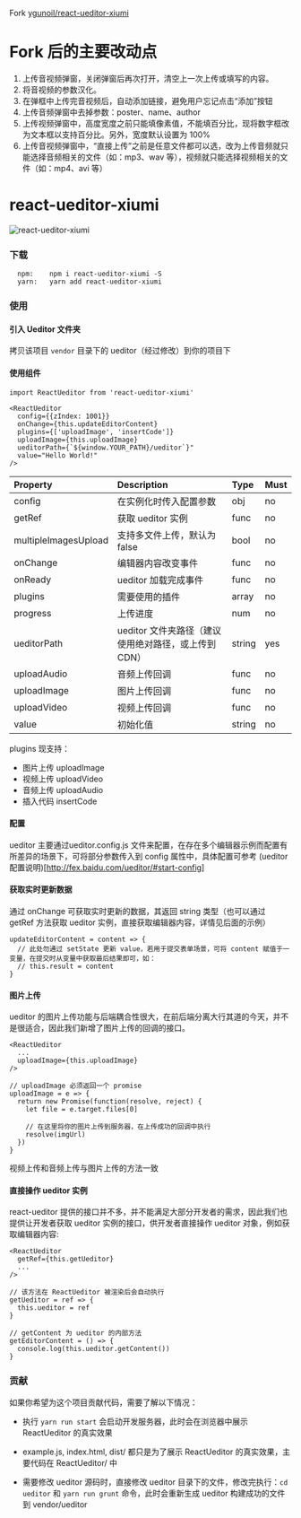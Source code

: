 Fork [ygunoil/react-ueditor-xiumi](https://gitee.com/ygunoil/react-ueditor-xiumi/)

# Fork 后的主要改动点
1. 上传音视频弹窗，关闭弹窗后再次打开，清空上一次上传或填写的内容。
2. 将音视频的参数汉化。
3. 在弹框中上传完音视频后，自动添加链接，避免用户忘记点击“添加”按钮
4. 上传音频弹窗中去掉参数：poster、name、author
5. 上传视频弹窗中，高度宽度之前只能填像素值，不能填百分比，现将数字框改为文本框以支持百分比。另外，宽度默认设置为 100%
6. 上传音视频弹窗中，“直接上传”之前是任意文件都可以选，改为上传音频就只能选择音频相关的文件（如：mp3、wav 等），视频就只能选择视频相关的文件（如：mp4、avi 等）

# react-ueditor-xiumi
![react-ueditor-xiumi](https://cloud-minapp-1131.cloud.ifanrusercontent.com/1eGmM9tnLMPCRifj.png)

### 下载
```
  npm:    npm i react-ueditor-xiumi -S
  yarn:   yarn add react-ueditor-xiumi
```

### 使用
#### 引入 Ueditor 文件夹

拷贝该项目 `vendor` 目录下的 ueditor（经过修改）到你的项目下

#### 使用组件
```
import ReactUeditor from 'react-ueditor-xiumi'

<ReactUeditor
  config={{zIndex: 1001}}
  onChange={this.updateEditorContent}
  plugins={['uploadImage', 'insertCode']}
  uploadImage={this.uploadImage}
  ueditorPath={`${window.YOUR_PATH}/ueditor`}"
  value="Hello World!"
/>
```

Property             | Description                                  | Type   | Must
:------------------- | :------------------------------------------- | :----- | :------
config               | 在实例化时传入配置参数                           | obj   | no
getRef               | 获取 ueditor 实例                             | func  | no
multipleImagesUpload | 支持多文件上传，默认为 false                     | bool  | no
onChange             | 编辑器内容改变事件                               | func  | no
onReady              | ueditor 加载完成事件                            | func  | no
plugins              | 需要使用的插件                                  | array | no
progress             | 上传进度                                       | num   | no
ueditorPath          | ueditor 文件夹路径（建议使用绝对路径，或上传到 CDN）| string | yes
uploadAudio          | 音频上传回调                                    | func  | no
uploadImage          | 图片上传回调                                    | func  | no
uploadVideo          | 视频上传回调                                    | func  | no
value                | 初始化值                                       | string | no

plugins 现支持：
- 图片上传 uploadImage
- 视频上传 uploadVideo
- 音频上传 uploadAudio
- 插入代码 insertCode

#### 配置
ueditor 主要通过ueditor.config.js 文件来配置，在存在多个编辑器示例而配置有所差异的场景下，可将部分参数传入到 config 属性中，具体配置可参考 (ueditor 配置说明)[http://fex.baidu.com/ueditor/#start-config]


#### 获取实时更新数据
通过 onChange 可获取实时更新的数据，其返回 string 类型（也可以通过 getRef 方法获取 ueditor 实例，直接获取编辑器内容，详情见后面的示例）

```
updateEditorContent = content => {
  // 此处勿通过 setState 更新 value，若用于提交表单场景，可将 content 赋值于一变量，在提交时从变量中获取最后结果即可，如：
  // this.result = content
}
```

#### 图片上传
ueditor 的图片上传功能与后端耦合性很大，在前后端分离大行其道的今天，并不是很适合，因此我们新增了图片上传的回调的接口。

```
<ReactUeditor
  ...
  uploadImage={this.uploadImage}
/>

// uploadImage 必须返回一个 promise
uploadImage = e => {
  return new Promise(function(resolve, reject) {
    let file = e.target.files[0]

    // 在这里将你的图片上传到服务器，在上传成功的回调中执行
    resolve(imgUrl)
  })
}
```
视频上传和音频上传与图片上传的方法一致

#### 直接操作 ueditor 实例
react-ueditor 提供的接口并不多，并不能满足大部分开发者的需求，因此我们也提供让开发者获取 ueditor 实例的接口，供开发者直接操作 ueditor 对象，例如获取编辑器内容:

```
<ReactUeditor
  getRef={this.getUeditor}
  ...
/>

// 该方法在 ReactUeditor 被渲染后会自动执行
getUeditor = ref => {
  this.ueditor = ref
}

// getContent 为 ueditor 的内部方法
getEditorContent = () => {
  console.log(this.ueditor.getContent())
}
```

### 贡献
如果你希望为这个项目贡献代码，需要了解以下情况：

- 执行 `yarn run start` 会启动开发服务器，此时会在浏览器中展示 ReactUeditor 的真实效果

- example.js, index.html, dist/ 都只是为了展示 ReactUeditor 的真实效果，主要代码在 ReactUeditor/ 中

- 需要修改 ueditor 源码时，直接修改 ueditor 目录下的文件，修改完执行：`cd ueditor` 和 `yarn run grunt` 命令，此时会重新生成 ueditor 构建成功的文件到 vendor/ueditor
